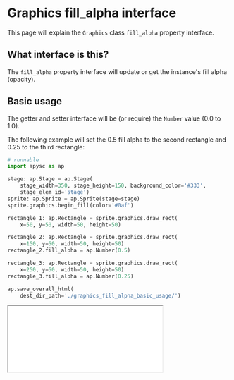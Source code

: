 # Graphics fill_alpha interface

This page will explain the `Graphics` class `fill_alpha` property interface.

## What interface is this?

The `fill_alpha` property interface will update or get the instance's fill alpha (opacity).

## Basic usage

The getter and setter interface will be (or require) the `Number` value (0.0 to 1.0).

The following example will set the 0.5 fill alpha to the second rectangle and 0.25 to the third rectangle:

```py
# runnable
import apysc as ap

stage: ap.Stage = ap.Stage(
    stage_width=350, stage_height=150, background_color='#333',
    stage_elem_id='stage')
sprite: ap.Sprite = ap.Sprite(stage=stage)
sprite.graphics.begin_fill(color='#0af')

rectangle_1: ap.Rectangle = sprite.graphics.draw_rect(
    x=50, y=50, width=50, height=50)

rectangle_2: ap.Rectangle = sprite.graphics.draw_rect(
    x=150, y=50, width=50, height=50)
rectangle_2.fill_alpha = ap.Number(0.5)

rectangle_3: ap.Rectangle = sprite.graphics.draw_rect(
    x=250, y=50, width=50, height=50)
rectangle_3.fill_alpha = ap.Number(0.25)

ap.save_overall_html(
    dest_dir_path='./graphics_fill_alpha_basic_usage/')
```

<iframe src="static/graphics_fill_alpha_basic_usage/index.html" width="350" height="150"></iframe>
